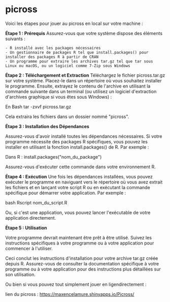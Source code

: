 # picross

Voici les étapes pour jouer au picross en local sur votre machine :

**Étape 1 : Prérequis**
Assurez-vous que votre système dispose des éléments suivants :

    - R installé avec les packages nécessaires
    - Un gestionnaire de packages R tel que install.packages() pour installer des packages R à partir de CRAN
    - Un programme pour extraire les archives tar.gz tel que tar sous Linux ou macOS, ou un logiciel comme 7-Zip sous Windows

**Étape 2 : Téléchargement et Extraction**
Téléchargez le fichier picross.tar.gz sur votre système. Placez-le dans un répertoire où vous souhaitez installer le programme. Ensuite, extrayez le contenu de l'archive en utilisant la commande suivante dans un terminal (ou utilisez un logiciel d'extraction d'archives graphique si vous êtes sous Windows) :

En Bash
tar -zxvf picross.tar.gz

Cela extraira les fichiers dans un dossier nommé "picross".

**Étape 3 : Installation des Dépendances**

Assurez-vous d'avoir installé toutes les dépendances nécessaires. Si votre programme nécessite des packages R spécifiques, vous pouvez les installer en utilisant la fonction install.packages() de R. Par exemple :

Dans R :
install.packages("nom_du_package")

Assurez-vous d'exécuter cette commande dans votre environnement R.

**Étape 4 : Exécution**
Une fois les dépendances installées, vous pouvez exécuter le programme en naviguant vers le répertoire où vous avez extrait les fichiers et en lançant votre script R ou en exécutant la commande spécifique pour démarrer votre application. Par exemple :

bash
Rscript nom_du_script.R

Ou, si c'est une application, vous pouvez lancer l'exécutable de votre application directement.

**Étape 5 : Utilisation**

Votre programme devrait maintenant être prêt à être utilisé. Suivez les instructions spécifiques à votre programme ou à votre application pour commencer à l'utiliser.

Ceci conclut les instructions d'installation pour votre archive tar.gz créée depuis R. Assurez-vous de consulter la documentation spécifique à votre programme ou à votre application pour des instructions plus détaillées sur son utilisation.

Ou bien si vous pouvez tout simplement jouer en ligendirectement :

lien du picross : <https://maxencelamure.shinyapps.io/Picross/>
